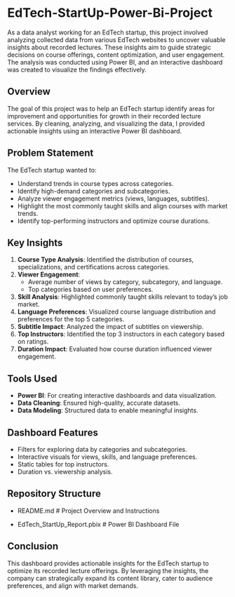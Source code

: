 # EdTech-StartUp-Power-Bi-Project

As a data analyst working for an EdTech startup, this project involved analyzing collected data from various EdTech websites to uncover valuable insights about recorded lectures. These insights aim to guide strategic decisions on course offerings, content optimization, and user engagement. The analysis was conducted using Power BI, and an interactive dashboard was created to visualize the findings effectively.

## Overview

The goal of this project was to help an EdTech startup identify areas for improvement and opportunities for growth in their recorded lecture services. By cleaning, analyzing, and visualizing the data, I provided actionable insights using an interactive Power BI dashboard.

## Problem Statement

The EdTech startup wanted to:
- Understand trends in course types across categories.
- Identify high-demand categories and subcategories.
- Analyze viewer engagement metrics (views, languages, subtitles).
- Highlight the most commonly taught skills and align courses with market trends.
- Identify top-performing instructors and optimize course durations.

## Key Insights

1. **Course Type Analysis**: Identified the distribution of courses, specializations, and certifications across categories.
2. **Viewer Engagement**:
   - Average number of views by category, subcategory, and language.
   - Top categories based on user preferences.
3. **Skill Analysis**: Highlighted commonly taught skills relevant to today’s job market.
4. **Language Preferences**: Visualized course language distribution and preferences for the top 5 categories.
5. **Subtitle Impact**: Analyzed the impact of subtitles on viewership.
6. **Top Instructors**: Identified the top 3 instructors in each category based on ratings.
7. **Duration Impact**: Evaluated how course duration influenced viewer engagement.

## Tools Used

- **Power BI**: For creating interactive dashboards and data visualization.
- **Data Cleaning**: Ensured high-quality, accurate datasets.
- **Data Modeling**: Structured data to enable meaningful insights.

## Dashboard Features

- Filters for exploring data by categories and subcategories.
- Interactive visuals for views, skills, and language preferences.
- Static tables for top instructors.
- Duration vs. viewership analysis.

## Repository Structure

- README.md  # Project Overview and Instructions

- EdTech_StartUp_Report.pbix  # Power BI Dashboard File

## Conclusion

This dashboard provides actionable insights for the EdTech startup to optimize its recorded lecture offerings. By leveraging the insights, the company can strategically expand its content library, cater to audience preferences, and align with market demands.
